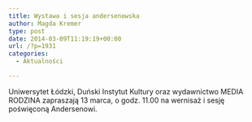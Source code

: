 ```yaml
---
title: Wystawa i sesja andersenowska
author: Magda Kremer
type: post
date: 2014-03-09T11:19:19+00:00
url: /?p=1931
categories:
  - Aktualności

---
```

Uniwersytet Łódzki, Duński Instytut Kultury oraz wydawnictwo MEDIA RODZINA zapraszają 13 marca, o godz. 11.00 na wernisaż i sesję poświęconą Andersenowi.

&nbsp;
